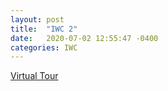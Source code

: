```yaml
---
layout: post
title:  "IWC 2"
date:   2020-07-02 12:55:47 -0400
categories: IWC
---
```


<div style="position:relative;">
  <div style="margin-left:auto; margin-right: auto;width:1440px;height:460px;">
  <a href="https://www.youvisit.com" class="virtualtour_embed"
  title="Virtual Reality, Virtual Tour"
  data-platform="v"
  data-link-type="immersive"
  data-inst="62610"
  data-image-width="100%"
  data-image-height="100%"
  data-image-quality="20"
  >Virtual Tour</a>
    <script async="async" defer="defer" src="https://www.youvisit.com/tour/Embed/js3"></script>
  </div>
</div>

